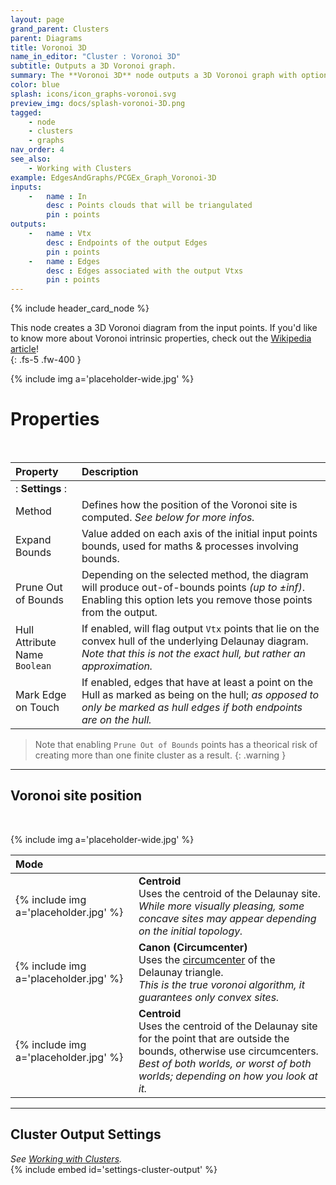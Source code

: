 ```yaml
---
layout: page
grand_parent: Clusters
parent: Diagrams
title: Voronoi 3D
name_in_editor: "Cluster : Voronoi 3D"
subtitle: Outputs a 3D Voronoi graph.
summary: The **Voronoi 3D** node outputs a 3D Voronoi graph with options like balanced, canon, or centroid positioning. Adjust bounds, prune sites, and mark edges on the hull. 
color: blue
splash: icons/icon_graphs-voronoi.svg
preview_img: docs/splash-voronoi-3D.png
tagged:
    - node
    - clusters
    - graphs
nav_order: 4
see_also:
    - Working with Clusters
example: EdgesAndGraphs/PCGEx_Graph_Voronoi-3D
inputs:
    -   name : In
        desc : Points clouds that will be triangulated
        pin : points
outputs:
    -   name : Vtx
        desc : Endpoints of the output Edges
        pin : points
    -   name : Edges
        desc : Edges associated with the output Vtxs
        pin : points
---
```


{% include header_card_node %}

This node creates a 3D Voronoi diagram from the input points. If you'd like to know more about Voronoi intrinsic properties, check out the [Wikipedia article](https://en.wikipedia.org/wiki/Voronoi_diagram)!  
{: .fs-5 .fw-400 } 

{% include img a='placeholder-wide.jpg' %}

# Properties
<br>

| Property       | Description          |
|:-------------|:------------------|
|: **Settings** :|
| Method           | Defines how the position of the Voronoi site is computed. *See below for more infos.* |
| Expand Bounds           | Value added on each axis of the initial input points bounds, used for maths & processes involving bounds. |
| Prune Out of Bounds           | Depending on the selected method, the diagram will produce out-of-bounds points *(up to ±inf)*. Enabling this option lets you remove those points from the output. |
| Hull Attribute Name<br>`Boolean`          | If enabled, will flag output `Vtx` points that lie on the convex hull of the underlying Delaunay diagram.<br>*Note that this is not the exact hull, but rather an approximation.* |
| Mark Edge on Touch          | If enabled, edges that have at least a point on the Hull as marked as being on the hull; *as opposed to only be marked as hull edges if both endpoints are on the hull.* |

> Note that enabling `Prune Out of Bounds` points has a theorical risk of creating more than one finite cluster as a result.
{: .warning }

---
## Voronoi site position
<br>

{% include img a='placeholder-wide.jpg' %}

| Mode       | |
|:-------------|:------------------|
| {% include img a='placeholder.jpg' %} | **Centroid**<br>Uses the centroid of the Delaunay site.<br>*While more visually pleasing, some concave sites may appear depending on the initial topology.* |
| {% include img a='placeholder.jpg' %} | **Canon (Circumcenter)**<br>Uses the [circumcenter](https://en.wikipedia.org/wiki/Circumcircle) of the Delaunay triangle.<br>*This is the true voronoi algorithm, it guarantees only convex sites.* |
| {% include img a='placeholder.jpg' %} | **Centroid**<br>Uses the centroid of the Delaunay site for the point that are outside the bounds, otherwise use circumcenters.<br>*Best of both worlds, or worst of both worlds; depending on how you look at it.* |


---
## Cluster Output Settings
*See [Working with Clusters](/PCGExtendedToolkit/doc-general/working-with-clusters.html).*
<br>
{% include embed id='settings-cluster-output' %}
